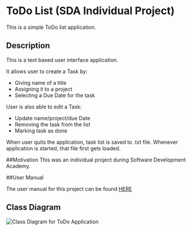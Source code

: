 # ToDo List (SDA Individual Project)

This is a simple ToDo list application. 

## Description

This is a text based user interface application. 

It allows user to create a Task by:
* Giving name of a title
* Assigning it to a project
* Selecting a Due Date for the task

User is also able to edit a Task:
* Update name/project/due Date
* Removing the task from the list
* Marking task as done

When user quits the application, task list is saved to .txt file. Whenever application is started, that file first gets loaded.

##Motivation
This was an individual project during Software Development Academy.

##User Manual 

The user manual for this project can be found [HERE](https://git.2020.school/irenej_bozovicar/ip/-/blob/master/USER_MANUAL.md) 

## Class Diagram
 
![Class Diagram for ToDo Application]()

